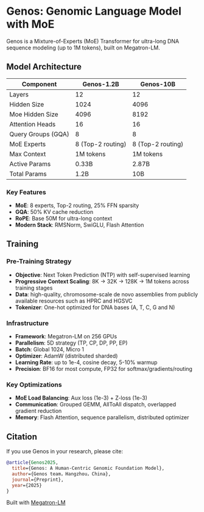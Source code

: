 # Genos: Genomic Language Model with MoE

Genos is a Mixture-of-Experts (MoE) Transformer for ultra-long DNA sequence modeling (up to 1M tokens), built on Megatron-LM.

## Model Architecture

| Component | Genos-1.2B | Genos-10B |
|-----------|------------|-----------|
| Layers | 12 | 12 |
| Hidden Size | 1024 | 4096 |
| Moe Hidden Size | 4096 | 8192 |
| Attention Heads | 16 | 16 |
| Query Groups (GQA) | 8 | 8 |
| MoE Experts | 8 (Top-2 routing) | 8 (Top-2 routing) |
| Max Context | 1M tokens | 1M tokens |
| Active Params | 0.33B | 2.87B |
| Total Params | 1.2B | 10B |

### Key Features

- **MoE**: 8 experts, Top-2 routing, 25% FFN sparsity
- **GQA**: 50% KV cache reduction
- **RoPE**: Base 50M for ultra-long context 
- **Modern Stack**: RMSNorm, SwiGLU, Flash Attention

## Training

### Pre-Training Strategy
- **Objective**: Next Token Prediction (NTP) with self-supervised learning
- **Progressive Context Scaling**: 8K → 32K → 128K → 1M tokens across training stages
- **Data**:  high-quality, chromosome-scale de novo assemblies from publicly available resources such as HPRC and HGSVC
- **Tokenizer**: One-hot optimized for DNA bases (A, T, C, G and N)

### Infrastructure
- **Framework**: Megatron-LM on 256 GPUs
- **Parallelism**: 5D strategy (TP, CP, DP, PP, EP)
- **Batch**: Global 1024, Micro 1
- **Optimizer**: AdamW (distributed sharded)
- **Learning Rate**: up to 1e-4, cosine decay, 5-10% warmup
- **Precision**: BF16 for most compute, FP32 for softmax/gradients/routing

### Key Optimizations
- **MoE Load Balancing**: Aux loss (1e-3) + Z-loss (1e-3)
- **Communication**: Grouped GEMM, AllToAll dispatch, overlapped gradient reduction
- **Memory**: Flash Attention, sequence parallelism, distributed optimizer



## Citation
If you use Genos in your research, please cite:

```bibtex
@article{Genos2025,
  title={Genos: A Human-Centric Genomic Foundation Model},
  author={Genos team，Hangzhou，China},
  journal={Preprint},
  year={2025}
}
```

Built with [Megatron-LM](https://github.com/NVIDIA/Megatron-LM)


